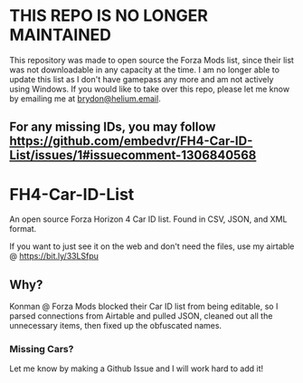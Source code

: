 # THIS REPO IS NO LONGER MAINTAINED
This repository was made to open source the Forza Mods list, since their list was not downloadable in any capacity at the time. I am no longer able to update this list as I don't have gamepass any more and am not actively using Windows. If you would like to take over this repo, please let me know by emailing me at brydon@helium.email.

For any missing IDs, you may follow https://github.com/embedvr/FH4-Car-ID-List/issues/1#issuecomment-1306840568
---
# FH4-Car-ID-List
An open source Forza Horizon 4 Car ID list. Found in CSV, JSON, and XML format.

If you want to just see it on the web and don't need the files, use my airtable @  https://bit.ly/33LSfpu
## Why?
Konman @ Forza Mods blocked their Car ID list from being editable, so I parsed connections from Airtable and pulled JSON, cleaned out all the unnecessary items, then fixed up the obfuscated names.
### Missing Cars?
Let me know by making a Github Issue and I will work hard to add it!
